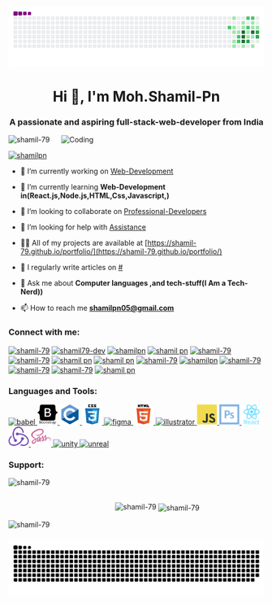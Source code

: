 ![snake gif](https://github.com/shamil-79/shamil-79/blob/output/github-contribution-grid-snake.gif)

<h1 align="center">Hi 👋, I'm Moh.Shamil-Pn</h1>
<h3 align="center">A passionate and aspiring full-stack-web-developer from India</h3>
<img align="right" alt="Coding" width="400" src="https://media.tenor.com/rePDfDWO3XoAAAAd/hacking.gif">

<p align="left"> <img src="https://komarev.com/ghpvc/?username=shamil-79&label=Profile%20views&color=0e75b6&style=flat" alt="shamil-79" /> </p>

<p align="left"> <a href="https://twitter.com/shamilpn" target="blank"><img src="https://img.shields.io/twitter/follow/shamilpn?logo=twitter&style=for-the-badge" alt="shamilpn" /></a> </p>

- 🔭 I’m currently working on [Web-Development](#)

- 🌱 I’m currently learning **Web-Development in(React.js,Node.js,HTML,Css,Javascript,)**

- 👯 I’m looking to collaborate on [Professional-Developers](#)

- 🤝 I’m looking for help with [Assistance](#)

- 👨‍💻 All of my projects are available at [https://shamil-79.github.io/portfolio/](https://shamil-79.github.io/portfolio/)

- 📝 I regularly write articles on [#](#)

- 💬 Ask me about **Computer languages ,and tech-stuff(I Am a Tech-Nerd))**

- 📫 How to reach me **shamilpn05@gmail.com**

<h3 align="left">Connect with me:</h3>
<p align="left">
<a href="https://codepen.io/shamil-79" target="blank"><img align="center" src="https://raw.githubusercontent.com/rahuldkjain/github-profile-readme-generator/master/src/images/icons/Social/codepen.svg" alt="shamil-79" height="30" width="40" /></a>
<a href="https://dev.to/shamil79-dev" target="blank"><img align="center" src="https://raw.githubusercontent.com/rahuldkjain/github-profile-readme-generator/master/src/images/icons/Social/devto.svg" alt="shamil79-dev" height="30" width="40" /></a>
<a href="https://twitter.com/shamilpn" target="blank"><img align="center" src="https://raw.githubusercontent.com/rahuldkjain/github-profile-readme-generator/master/src/images/icons/Social/twitter.svg" alt="shamilpn" height="30" width="40" /></a>
<a href="https://linkedin.com/in/shamil pn" target="blank"><img align="center" src="https://raw.githubusercontent.com/rahuldkjain/github-profile-readme-generator/master/src/images/icons/Social/linked-in-alt.svg" alt="shamil pn" height="30" width="40" /></a>
<a href="https://codesandbox.com/shamil-79" target="blank"><img align="center" src="https://raw.githubusercontent.com/rahuldkjain/github-profile-readme-generator/master/src/images/icons/Social/codesandbox.svg" alt="shamil-79" height="30" width="40" /></a>
<a href="https://kaggle.com/shamil-79" target="blank"><img align="center" src="https://raw.githubusercontent.com/rahuldkjain/github-profile-readme-generator/master/src/images/icons/Social/kaggle.svg" alt="shamil-79" height="30" width="40" /></a>
<a href="https://fb.com/shamil pn" target="blank"><img align="center" src="https://raw.githubusercontent.com/rahuldkjain/github-profile-readme-generator/master/src/images/icons/Social/facebook.svg" alt="shamil pn" height="30" width="40" /></a>
<a href="https://instagram.com/shamil pn" target="blank"><img align="center" src="https://raw.githubusercontent.com/rahuldkjain/github-profile-readme-generator/master/src/images/icons/Social/instagram.svg" alt="shamil pn" height="30" width="40" /></a>
<a href="https://dribbble.com/shamil-79" target="blank"><img align="center" src="https://raw.githubusercontent.com/rahuldkjain/github-profile-readme-generator/master/src/images/icons/Social/dribbble.svg" alt="shamil-79" height="30" width="40" /></a>
<a href="https://www.youtube.com/c/shamilpn" target="blank"><img align="center" src="https://raw.githubusercontent.com/rahuldkjain/github-profile-readme-generator/master/src/images/icons/Social/youtube.svg" alt="shamilpn" height="30" width="40" /></a>
<a href="https://www.codechef.com/users/shamil-79" target="blank"><img align="center" src="https://cdn.jsdelivr.net/npm/simple-icons@3.1.0/icons/codechef.svg" alt="shamil-79" height="30" width="40" /></a>
<a href="https://codeforces.com/profile/shamil-79" target="blank"><img align="center" src="https://raw.githubusercontent.com/rahuldkjain/github-profile-readme-generator/master/src/images/icons/Social/codeforces.svg" alt="shamil-79" height="30" width="40" /></a>
<a href="https://www.leetcode.com/shamil-79" target="blank"><img align="center" src="https://raw.githubusercontent.com/rahuldkjain/github-profile-readme-generator/master/src/images/icons/Social/leet-code.svg" alt="shamil-79" height="30" width="40" /></a>
<a href="https://discord.gg/shamil pn" target="blank"><img align="center" src="https://raw.githubusercontent.com/rahuldkjain/github-profile-readme-generator/master/src/images/icons/Social/discord.svg" alt="shamil pn" height="30" width="40" /></a>
</p>

<h3 align="left">Languages and Tools:</h3>
<p align="left"> <a href="https://babeljs.io/" target="_blank" rel="noreferrer"> <img src="https://www.vectorlogo.zone/logos/babeljs/babeljs-icon.svg" alt="babel" width="40" height="40"/> </a> <a href="https://getbootstrap.com" target="_blank" rel="noreferrer"> <img src="https://raw.githubusercontent.com/devicons/devicon/master/icons/bootstrap/bootstrap-plain-wordmark.svg" alt="bootstrap" width="40" height="40"/> </a> <a href="https://www.cprogramming.com/" target="_blank" rel="noreferrer"> <img src="https://raw.githubusercontent.com/devicons/devicon/master/icons/c/c-original.svg" alt="c" width="40" height="40"/> </a> <a href="https://www.w3schools.com/css/" target="_blank" rel="noreferrer"> <img src="https://raw.githubusercontent.com/devicons/devicon/master/icons/css3/css3-original-wordmark.svg" alt="css3" width="40" height="40"/> </a> <a href="https://www.figma.com/" target="_blank" rel="noreferrer"> <img src="https://www.vectorlogo.zone/logos/figma/figma-icon.svg" alt="figma" width="40" height="40"/> </a> <a href="https://www.w3.org/html/" target="_blank" rel="noreferrer"> <img src="https://raw.githubusercontent.com/devicons/devicon/master/icons/html5/html5-original-wordmark.svg" alt="html5" width="40" height="40"/> </a> <a href="https://www.adobe.com/in/products/illustrator.html" target="_blank" rel="noreferrer"> <img src="https://www.vectorlogo.zone/logos/adobe_illustrator/adobe_illustrator-icon.svg" alt="illustrator" width="40" height="40"/> </a> <a href="https://developer.mozilla.org/en-US/docs/Web/JavaScript" target="_blank" rel="noreferrer"> <img src="https://raw.githubusercontent.com/devicons/devicon/master/icons/javascript/javascript-original.svg" alt="javascript" width="40" height="40"/> </a> <a href="https://www.photoshop.com/en" target="_blank" rel="noreferrer"> <img src="https://raw.githubusercontent.com/devicons/devicon/master/icons/photoshop/photoshop-line.svg" alt="photoshop" width="40" height="40"/> </a> <a href="https://reactjs.org/" target="_blank" rel="noreferrer"> <img src="https://raw.githubusercontent.com/devicons/devicon/master/icons/react/react-original-wordmark.svg" alt="react" width="40" height="40"/> </a> <a href="https://redux.js.org" target="_blank" rel="noreferrer"> <img src="https://raw.githubusercontent.com/devicons/devicon/master/icons/redux/redux-original.svg" alt="redux" width="40" height="40"/> </a> <a href="https://sass-lang.com" target="_blank" rel="noreferrer"> <img src="https://raw.githubusercontent.com/devicons/devicon/master/icons/sass/sass-original.svg" alt="sass" width="40" height="40"/> </a> <a href="https://unity.com/" target="_blank" rel="noreferrer"> <img src="https://www.vectorlogo.zone/logos/unity3d/unity3d-icon.svg" alt="unity" width="40" height="40"/> </a> <a href="https://unrealengine.com/" target="_blank" rel="noreferrer"> <img src="https://raw.githubusercontent.com/kenangundogan/fontisto/036b7eca71aab1bef8e6a0518f7329f13ed62f6b/icons/svg/brand/unreal-engine.svg" alt="unreal" width="40" height="40"/> </a> </p>

<h3 align="left">Support:</h3>
<p><a href="https://www.buymeacoffee.com/shamil-79"> <img align="left" src="https://cdn.buymeacoffee.com/buttons/v2/default-yellow.png" height="50" width="210" alt="shamil-79" /></a></p><br><br>

<p><img align="left" src="https://github-readme-stats.vercel.app/api/top-langs?username=shamil-79&show_icons=true&locale=en&layout=compact" alt="shamil-79" /></p>

<p>&nbsp;<img align="center" src="https://github-readme-stats.vercel.app/api?username=shamil-79&show_icons=true&locale=en" alt="shamil-79" /></p>

<p><img align="center" src="https://github-readme-streak-stats.herokuapp.com/?user=shamil-79&" alt="shamil-79" /></p>

###

![Snake animation](https://github.com/shamil-79/shamil-79/blob/9608c31d07f368caa2ff1c7963a64d3297c852e4/snake.svg)

###


